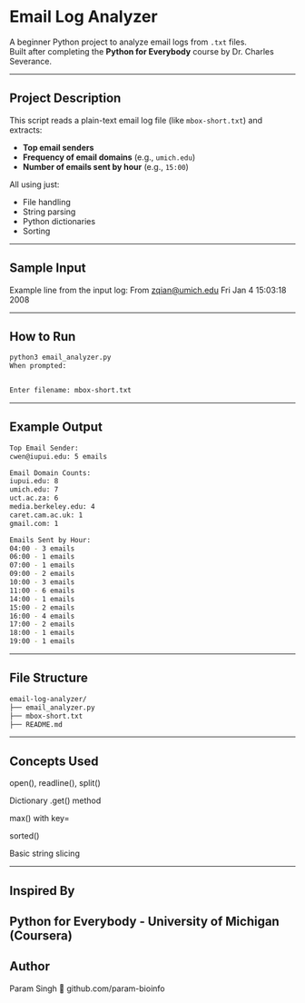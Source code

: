 # Email Log Analyzer

A beginner Python project to analyze email logs from `.txt` files.  
Built after completing the **Python for Everybody** course by Dr. Charles Severance.

---

## Project Description

This script reads a plain-text email log file (like `mbox-short.txt`) and extracts:

- **Top email senders**
- **Frequency of email domains** (e.g., `umich.edu`)
- **Number of emails sent by hour** (e.g., `15:00`)

All using just:
- File handling
- String parsing
- Python dictionaries
- Sorting

---

## Sample Input

Example line from the input log: From zqian@umich.edu Fri Jan 4 15:03:18 2008

---

## How to Run

```bash
python3 email_analyzer.py
When prompted:


Enter filename: mbox-short.txt
```
---
## Example Output
```bash
Top Email Sender:
cwen@iupui.edu: 5 emails

Email Domain Counts:
iupui.edu: 8
umich.edu: 7
uct.ac.za: 6
media.berkeley.edu: 4
caret.cam.ac.uk: 1
gmail.com: 1

Emails Sent by Hour:
04:00 - 3 emails
06:00 - 1 emails
07:00 - 1 emails
09:00 - 2 emails
10:00 - 3 emails
11:00 - 6 emails
14:00 - 1 emails
15:00 - 2 emails
16:00 - 4 emails
17:00 - 2 emails
18:00 - 1 emails
19:00 - 1 emails
```
---

## File Structure
```bash
email-log-analyzer/
├── email_analyzer.py   
├── mbox-short.txt         
├── README.md
```
---        
## Concepts Used
open(), readline(), split()

Dictionary .get() method

max() with key=

sorted()

Basic string slicing

---
## Inspired By
Python for Everybody - University of Michigan (Coursera)
---
## Author
Param Singh
🔗 github.com/param-bioinfo

